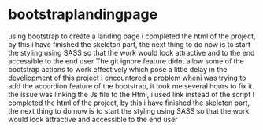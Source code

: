 # bootstraplandingpage
using bootstrap to create a landing page
i completed the html of the project, by this i have finished the skeleton part, the next thing to do now is to start the styling using SASS so that the work would look attractive and to the end accessible to the end user
The git ignore feature didnt allow some of the bootstrap actions to work effectively which pose a little delay in the develiopment of this project
I encountered a problem wheni was trying to add the accordion feature of the bootstrap, it took me several hours to fix it. the issue was linking the Js file to the Html, i used link instead of the script
I completed the html of the project, by this i have finished the skeleton part, the next thing to do now is to start the styling using SASS so that the work would look attractive and accessible to the end user
  
